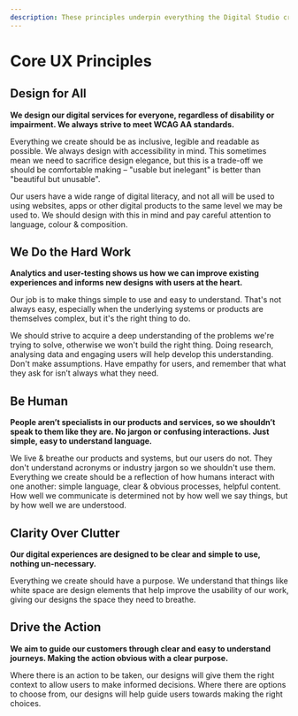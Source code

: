 ```yaml
---
description: These principles underpin everything the Digital Studio creates.
---
```


# Core UX Principles

## Design for All

**We design our digital services for everyone, regardless of disability or impairment. We always strive to meet WCAG AA standards.**

Everything we create should be as inclusive, legible and readable as possible. We always design with accessibility in mind. This sometimes mean we need to sacrifice design elegance, but this is a trade-off we should be comfortable making – "usable but inelegant" is better than "beautiful but unusable".

Our users have a wide range of digital literacy, and not all will be used to using websites, apps or other digital products to the same level we may be used to. We should design with this in mind and pay careful attention to language, colour & composition.

## We Do the Hard Work

**Analytics and user-testing shows us how we can improve existing experiences and informs new designs with users at the heart.**

Our job is to make things simple to use and easy to understand. That's not always easy, especially when the underlying systems or products are themselves complex, but it's the right thing to do.

We should strive to acquire a deep understanding of the problems we're trying to solve, otherwise we won't build the right thing. Doing research, analysing data and engaging users will help develop this understanding. Don't make assumptions. Have empathy for users, and remember that what they ask for isn’t always what they need.

## Be Human

**People aren’t specialists in our products and services, so we shouldn’t speak to them like they are. No jargon or confusing interactions. Just simple, easy to understand language.**

We live & breathe our products and systems, but our users do not. They don't understand acronyms or industry jargon so we shouldn't use them. Everything we create should be a reflection of how humans interact with one another: simple language, clear & obvious processes, helpful content. How well we communicate is determined not by how well we say things, but by how well we are understood.

## Clarity Over Clutter

**Our digital experiences are designed to be clear and simple to use, nothing un-necessary.**

Everything we create should have a purpose. We understand that things like white space are design elements that help improve the usability of our work, giving our designs the space they need to breathe.

## Drive the Action

**We aim to guide our customers through clear and easy to understand journeys. Making the action obvious with a clear purpose.**

Where there is an action to be taken, our designs will give them the right context to allow users to make informed decisions. Where there are options to choose from, our designs will help guide users towards making the right choices.

